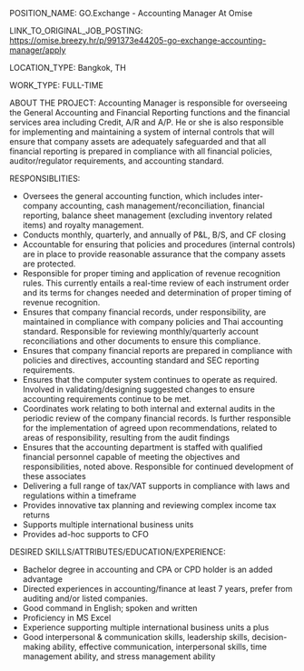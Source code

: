 POSITION_NAME: GO.Exchange - Accounting Manager At Omise

LINK_TO_ORIGINAL_JOB_POSTING: https://omise.breezy.hr/p/991373e44205-go-exchange-accounting-manager/apply

LOCATION_TYPE: Bangkok, TH

WORK_TYPE: FULL-TIME

ABOUT THE PROJECT:
Accounting Manager is responsible for overseeing the General Accounting and Financial Reporting functions and the financial services area including Credit, A/R and A/P. He or she is also responsible for implementing and maintaining a system of internal controls that will ensure that company assets are adequately safeguarded and that all financial reporting is prepared in compliance with all financial policies, auditor/regulator requirements, and accounting standard.

RESPONSIBLITIES:

- Oversees the general accounting function, which includes inter-company accounting, cash management/reconciliation, financial reporting, balance sheet management (excluding inventory related items) and royalty management.
- Conducts monthly, quarterly, and annually of P&L, B/S, and CF closing
- Accountable for ensuring that policies and procedures (internal controls) are in place to provide reasonable assurance that the company assets are protected.
- Responsible for proper timing and application of revenue recognition rules. This currently entails a real-time review of each instrument order and its terms for changes needed and determination of proper timing of revenue recognition.
- Ensures that company financial records, under responsibility, are maintained in compliance with company policies and Thai accounting standard. Responsible for reviewing monthly/quarterly account reconciliations and other documents to ensure this compliance.
- Ensures that company financial reports are prepared in compliance with policies and directives, accounting standard and SEC reporting requirements.
- Ensures that the computer system continues to operate as required. Involved in validating/designing suggested changes to ensure accounting requirements continue to be met.
- Coordinates work relating to both internal and external audits in the periodic review of the company financial records. Is further responsible for the implementation of agreed upon recommendations, related to areas of responsibility, resulting from the audit findings
- Ensures that the accounting department is staffed with qualified financial personnel capable of meeting the objectives and responsibilities, noted above. Responsible for continued development of these associates
- Delivering a full range of tax/VAT supports in compliance with laws and regulations within a timeframe
- Provides innovative tax planning and reviewing complex income tax returns
- Supports multiple international business units
- Provides ad-hoc supports to CFO

DESIRED SKILLS/ATTRIBUTES/EDUCATION/EXPERIENCE:

- Bachelor degree in accounting and CPA or CPD holder is an added advantage
- Directed experiences in accounting/finance at least 7 years, prefer from auditing and/or listed companies.
- Good command in English; spoken and written
- Proficiency in MS Excel
- Experience supporting multiple international business units a plus
- Good interpersonal & communication skills, leadership skills, decision-making ability, effective communication, interpersonal skills, time management ability, and stress management ability
